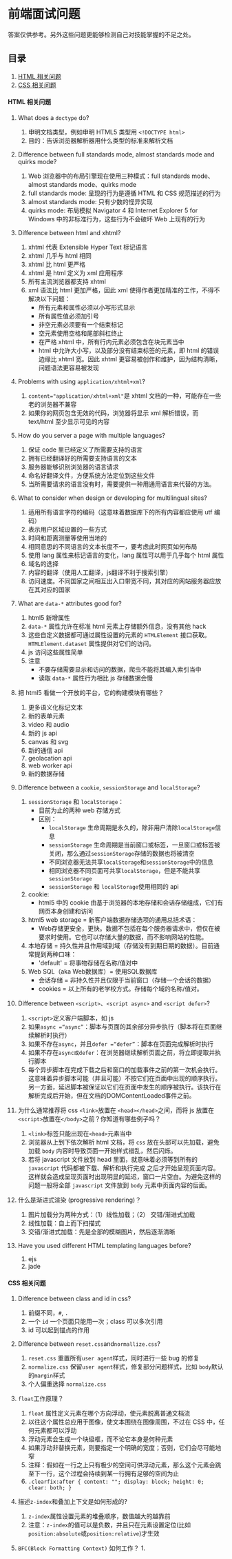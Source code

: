 # 前端面试问题
答案仅供参考。另外这些问题更能够检测自己对技能掌握的不足之处。


## 目录
1. [HTML 相关问题](#html-quesition)
2. [CSS 相关问题](#css-quesition)

#### <a name='html-quesition'>HTML 相关问题</a>

1. What does a `doctype` do?
    1. 申明文档类型，例如申明 HTML5 类型用 `<!DOCTYPE html>`
    2. 目的：告诉浏览器解析器用什么类型的标准来解析文档
    
2. Difference between full standards mode, almost standards mode and quirks mode?
    1. Web 浏览器中的布局引擎现在使用三种模式：full standards mode、almost standards mode、quirks mode
    2. full standards mode: 呈现的行为是遵循 HTML 和 CSS 规范描述的行为
    3. almost standards mode: 只有少数的怪异实现
    4. quirks mode: 布局模拟 Navigator 4 和 Internet Explorer 5 for Windows 中的非标准行为，这些行为不会破坏 Web 上现有的行为
    
3. Difference between html and xhtml?
    1. xhtml 代表 Extensible Hyper Text 标记语言
    2. xhtml 几乎与 html 相同
    3. xhtml 比 html 更严格
    4. xhtml 是 html 定义为 xml 应用程序
    5. 所有主流浏览器都支持 xhtml
    6. xml 语法比 html 更加严格，因此 xml 使得作者更加精准的工作，不得不解决以下问题：
        * 所有元素和属性必须以小写形式显示
        * 所有属性值必须加引号
        * 非空元素必须要有一个结束标记
        * 空元素使用空格和尾部斜杠终止
        * 在严格 xhtml 中，所有行内元素必须包含在块元素当中
        * html 中允许大小写，以及部分没有结束标签的元素，即 html 的错误边缘比 xhtml 宽。因此 xhtml 更容易被创作和维护，因为结构清晰，问题语法更容易被发现

4. Problems with using `application/xhtml+xml`?
    1. `content="application/xhtml+xml"`是 xhtml 文档的一种，可能存在一些老的浏览器不兼容
    2. 如果你的网页包含无效的代码，浏览器将显示 xml 解析错误，而 text/html 至少显示可见的内容

5. How do you server a page with multiple languages?
    1. 保证 code 里已经定义了所需要支持的语言
    2. 拥有已经翻译好的所需要支持语言的文本
    3. 服务器能够识别浏览器的语言请求
    4. 命名好翻译文件，方便系统方法定位到这些文件
    5. 当所需要请求的语言没有时，需要提供一种用通用语言来代替的方法。

6. What to consider when design or developing for multilingual sites?
    1. 适用所有语言字符的编码（这意味着数据库下的所有内容都应使用 utf 编码）
    2. 表示用户区域设置的一些方式
    3. 时间和距离测量等使用当地的
    4. 相同意思的不同语言的文本长度不一，要考虑此时网页如何布局
    5. 使用 lang 属性来标记语言的变化，lang 属性可以用于几乎每个 html 属性
    6. 域名的选择
    7. 内容的翻译（使用人工翻译，js翻译不利于搜索引擎）
    8. 访问速度。不同国家之间相互出入口带宽不同，其对应的网站服务器应放在其对应的国家

7. What are `data-*` attributes good for?
    1. html5 新增属性
    2. `data-*` 属性允许在标准 html 元素上存储额外信息，没有其他 hack
    3. 这些自定义数据都可通过属性设置的元素的 `HTMLElement` 接口获取。 `HTMLElement.dataset` 属性提供对它们的访问。
    4. js 访问这些属性简单
    5. 注意
        * 不要存储需要显示和访问的数据，爬虫不能将其编入索引当中
        * 读取 `data-*` 属性行为相比 js 存储数据会慢

8. 把 html5 看做一个开放的平台，它的构建模块有哪些？
    1. 更多语义化标记文本
    2. 新的表单元素
    3. video 和 audio
    4. 新的 js api
    5. canvas 和 svg
    6. 新的通信 api
    7. geolacation api
    8. web worker api
    9. 新的数据存储

9. Difference between a `cookie`, `sessionStorage` and `localStorage`?
    1. `sessionStorage` 和 `localStorage`：
        * 目前为止的两种 web 存储方式
        * 区别：
            * `localStorage` 生命周期是永久的，除非用户清除`localStorage`信息
            * `sessionStorage` 生命周期是当前窗口或标签，一旦窗口或标签被关闭，那么通过`sessionStorage`存储的数据也将被清空
            * 不同浏览器无法共享`localStorage`和`sessionStorage`中的信息
            * 相同浏览器不同页面可共享`localStorage`，但是不能共享`sessionStorage`
            * `sessionStorage` 和 `localStorage`使用相同的 api
    2. cookie:
        * html5 中的 cookie 由基于浏览器的本地存储和会话存储组成，它们有网页本身创建和访问
    3. html5 web storage = 新客户端数据存储选项的通用总括术语：
        * Web存储更安全，更快。数据不包括在每个服务器请求中，但仅在被要求时使用。它也可以存储大量的数据，而不影响网站的性能。
    4. 本地存储 = 持久性并且作用域到域（存储没有到期日期的数据）。目前通常提到两种口味：
        * 'default' = 将事物存储在名称/值对中
    5. Web SQL（aka Web数据库）= 使用SQL数据库
        * 会话存储 = 非持久性并且仅限于当前窗口（存储一个会话的数据）
        * cookies = 以上所有的老学校方式。存储每个域的名称/值对。
        
10. Difference between `<script>`、`<script async>` and `<script defer>`?
    1. `<script>`定义客户端脚本，如 js
    2. 如果`async =“async”`：脚本与页面的其余部分异步执行（脚本将在页面继续解析时执行）
    3. 如果不存在`async`，并且`defer =“defer”`：脚本在页面完成解析时执行
    4. 如果不存在`async或defer`：在浏览器继续解析页面之前，将立即提取并执行脚本
    5. 每个异步脚本在完成下载之后和窗口的加载事件之前的第一次机会执行。这意味着异步脚本可能（并且可能）不按它们在页面中出现的顺序执行。另一方面，延迟脚本被保证以它们在页面中发生的顺序被执行。该执行在解析完成后开始，但在文档的DOMContentLoaded事件之前。
    
11. 为什么通常推荐将 css `<link>`放置在 `<head></head>`之间，而将 js 放置在 `<script>`放置在`</body>`之前？你知道有哪些例子吗？
    1. `<link>`标签只能出现在`<head>`元素当中
    2. 浏览器从上到下依次解析 html 文档，将 `css` 放在头部可以先加载，避免加载 `body` 内容时导致页面一开始样式错乱，然后闪烁。
    3. 若将 javascript 文件放到 head 里面，就意味着必须等到所有的 `javascript` 代码都被下载、解析和执行完成 之后才开始呈现页面内容。这样就会造成呈现页面时出现明显的延迟，窗口一片空白。为避免这样的问题一般将全部 `javascript` 文件放到 `body` 元素中页面内容的后面。
    
12. 什么是渐进式渲染 (progressive rendering)？
    1. 图片加载分为两种方式：（1）线性加载；（2） 交错/渐进式加载
    2. 线性加载：自上而下扫描式
    3. 交错/渐进式加载：先是全部的模糊图片，然后逐渐清晰

13. Have you used different HTML templating languages before?
    1. ejs
    2. jade
    
#### <a name='css-quesition'>CSS 相关问题</a>

1. Difference between class and id in css?
    1. 前缀不同，`#`, `.`
    2. 一个 `id` 一个页面只能用一次；class 可以多次引用
    3. id 可以起到锚点的作用

2. Difference between `reset.css`and`normallize.css`?
    1. `reset.css` 重置所有`user agent`样式，同时进行一些 bug 的修复
    2. `normalize.css` 保留`user agent`样式，修复部分问题样式，比如 `body`默认的`margin`样式
    3. 个人偏重选择 `normalize.css`

3. `float`工作原理？
    1. `float` 属性定义元素在哪个方向浮动，使元素脱离普通文档流
    2. 以往这个属性总应用于图像，使文本围绕在图像周围，不过在 CSS 中，任何元素都可以浮动
    3. 浮动元素会生成一个块级框，而不论它本身是何种元素
    4. 如果浮动非替换元素，则要指定一个明确的宽度；否则，它们会尽可能地窄
    5. 注释：假如在一行之上只有极少的空间可供浮动元素，那么这个元素会跳至下一行，这个过程会持续到某一行拥有足够的空间为止
    6. `.clearfix:after {
            content: "";
            display: block;
            height: 0;
            clear: both;
        }`

4. 描述`z-index`和叠加上下文是如何形成的?
    1. `z-index`属性设置元素的堆叠顺序，数值越大的越靠前
    2. 注意：`z-index`的值可以是负数，并且只在元素设置定位(比如`position:absolute`或`position:relative`)才生效
  
5. `BFC(Block Formatting Context)` 如何工作？
    1. 
    














































